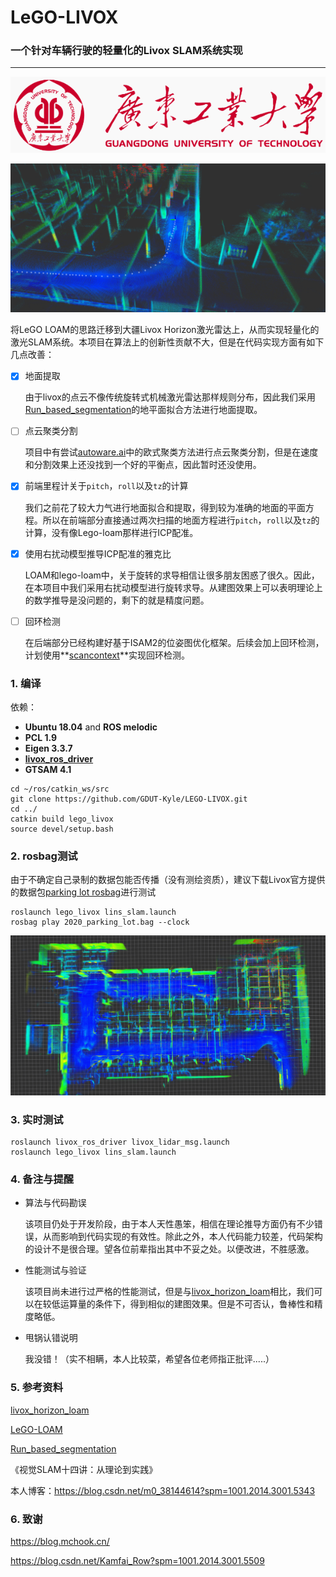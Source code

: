 # LeGO-LIVOX
### 一个针对车辆行驶的轻量化的Livox SLAM系统实现

___

![](./lego_livox/pic/gdut.png)

![](./lego_livox/pic/map_demo.png)

将LeGO LOAM的思路迁移到大疆Livox Horizon激光雷达上，从而实现轻量化的激光SLAM系统。本项目在算法上的创新性贡献不大，但是在代码实现方面有如下几点改善：

- [x] 地面提取

  由于livox的点云不像传统旋转式机械激光雷达那样规则分布，因此我们采用[Run_based_segmentation](https://github.com/VincentCheungM/Run_based_segmentation)的地平面拟合方法进行地面提取。

- [ ] 点云聚类分割

  项目中有尝试[autoware.ai](https://github.com/Autoware-AI/autoware.ai)中的欧式聚类方法进行点云聚类分割，但是在速度和分割效果上还没找到一个好的平衡点，因此暂时还没使用。

- [x] 前端里程计关于`pitch`，`roll`以及`tz`的计算

  我们之前花了较大力气进行地面拟合和提取，得到较为准确的地面的平面方程。所以在前端部分直接通过两次扫描的地面方程进行`pitch`，`roll`以及`tz`的计算，没有像Lego-loam那样进行ICP配准。

- [x] 使用右扰动模型推导ICP配准的雅克比

  LOAM和lego-loam中，关于旋转的求导相信让很多朋友困惑了很久。因此，在本项目中我们采用右扰动模型进行旋转求导。从建图效果上可以表明理论上的数学推导是没问题的，剩下的就是精度问题。

- [ ] 回环检测

  在后端部分已经构建好基于ISAM2的位姿图优化框架。后续会加上回环检测，计划使用**[scancontext](https://github.com/irapkaist/scancontext)**实现回环检测。

### 1. 编译

依赖：

* **Ubuntu 18.04** and **ROS melodic**
* **PCL 1.9**
* **Eigen 3.3.7**
* **[livox_ros_driver](https://github.com/Livox-SDK/livox_ros_driver)**
* **GTSAM 4.1**

```
cd ~/ros/catkin_ws/src
git clone https://github.com/GDUT-Kyle/LEGO-LIVOX.git
cd ../
catkin build lego_livox
source devel/setup.bash
```

### 2. rosbag测试

由于不确定自己录制的数据包能否传播（没有测绘资质），建议下载Livox官方提供的数据包[parking lot rosbag](https://terra-1-g.djicdn.com/65c028cd298f4669a7f0e40e50ba1131/demo/2020_parking_lot.bag)进行测试

```
roslaunch lego_livox lins_slam.launch
rosbag play 2020_parking_lot.bag --clock
```

![](./lego_livox/pic/bag_test.png)

### 3. 实时测试

```
roslaunch livox_ros_driver livox_lidar_msg.launch
roslaunch lego_livox lins_slam.launch
```

### 4. 备注与提醒

* 算法与代码勘误

  该项目仍处于开发阶段，由于本人天性愚笨，相信在理论推导方面仍有不少错误，从而影响到代码实现的有效性。除此之外，本人代码能力较差，代码架构的设计不是很合理。望各位前辈指出其中不妥之处。以便改进，不胜感激。

* 性能测试与验证

  该项目尚未进行过严格的性能测试，但是与[livox_horizon_loam](https://github.com/Livox-SDK/livox_horizon_loam)相比，我们可以在较低运算量的条件下，得到相似的建图效果。但是不可否认，鲁棒性和精度略低。

* 甩锅认错说明

  我没错！（实不相瞒，本人比较菜，希望各位老师指正批评.....）

### 5. 参考资料

[livox_horizon_loam](https://github.com/Livox-SDK/livox_horizon_loam)

[LeGO-LOAM](https://github.com/RobustFieldAutonomyLab/LeGO-LOAM)

[Run_based_segmentation](https://github.com/VincentCheungM/Run_based_segmentation)

《视觉SLAM十四讲：从理论到实践》

本人博客：https://blog.csdn.net/m0_38144614?spm=1001.2014.3001.5343

### 6. 致谢

https://blog.mchook.cn/

https://blog.csdn.net/Kamfai_Row?spm=1001.2014.3001.5509
